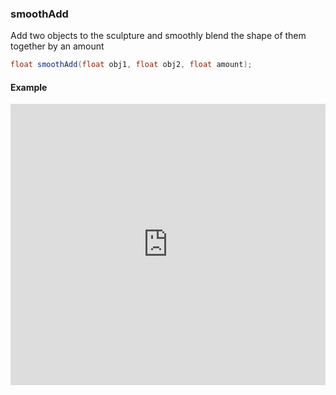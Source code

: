 ### smoothAdd

Add two objects to the sculpture and smoothly blend the shape of them together by an amount

```glsl
float smoothAdd(float obj1, float obj2, float amount);
```

#### Example
<iframe width="100%" height="450px" src="https://shaderpark.com/sculpture/-LMjM7k1N6SLJKFu_7UR?example=true&embed=true" frameborder="0"></iframe>
